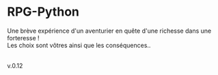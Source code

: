 # RPG-Python

Une brève expérience d'un aventurier en quête d'une richesse dans une forteresse !
</br>
Les choix sont vôtres ainsi que les conséquences..




</br>
v.0.12
